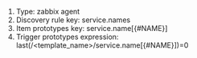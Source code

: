 1. Type: zabbix agent
2. Discovery rule key: service.names
3. Item prototypes key: service.name[{#NAME}]
4. Trigger prototypes expression: last(/<template_name>/service.name[{#NAME}])=0